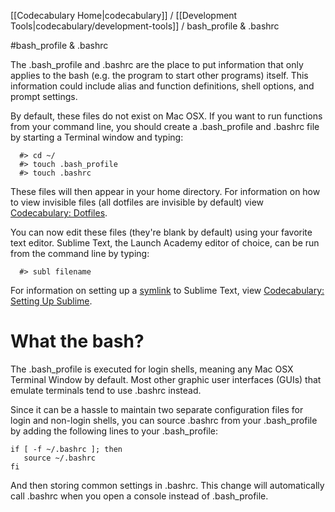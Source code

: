 [[Codecabulary Home|codecabulary]] / [[Development Tools|codecabulary/development-tools]] / bash_profile & .bashrc

#bash_profile & .bashrc

The .bash_profile and .bashrc are the place to put information that only applies to the bash (e.g. the program to start other programs) itself. This information could include alias and function definitions, shell options, and prompt settings.

By default, these files do not exist on Mac OSX. If you want to run functions from your command line, you should create a .bash_profile and .bashrc file by starting a Terminal window and typing:

```
  #> cd ~/
  #> touch .bash_profile
  #> touch .bashrc
```

These files will then appear in your home directory. For information on how to view invisible files (all dotfiles are invisible by default) view [Codecabulary: Dotfiles](https://github.com/brettshollenberger/codecabulary/blob/master/dotfiles/dotfiles.md).

You can now edit these files (they're blank by default) using your favorite text editor. Sublime Text, the Launch Academy editor of choice, can be run from the command line by typing:

```
  #> subl filename
```

For information on setting up a [symlink](https://github.com/brettshollenberger/codecabulary/blob/master/generalterms/symlink.md) to Sublime Text, view [Codecabulary: Setting Up Sublime](https://github.com/brettshollenberger/codecabulary/blob/master/sublime/sublime.md).

What the bash?
========================
The .bash_profile is executed for login shells, meaning any Mac OSX Terminal Window by default. Most other graphic user interfaces (GUIs) that emulate terminals tend to use .bashrc instead.

Since it can be a hassle to maintain two separate configuration files for login and non-login shells, you can source .bashrc from your .bash_profile by adding the following lines to your .bash_profile:

```
if [ -f ~/.bashrc ]; then
   source ~/.bashrc
fi
```

And then storing common settings in .bashrc. This change will automatically call .bashrc when you open a console instead of .bash_profile.



